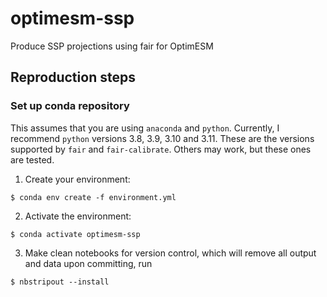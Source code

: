 # optimesm-ssp
Produce SSP projections using fair for OptimESM

## Reproduction steps

### Set up conda repository

This assumes that you are using `anaconda` and `python`. Currently, I recommend `python` versions 3.8, 3.9, 3.10 and 3.11. These are the versions supported by `fair` and `fair-calibrate`. Others may work, but these ones are tested.

1. Create your environment:

```
$ conda env create -f environment.yml
```

2. Activate the environment:

```
$ conda activate optimesm-ssp
```

3. Make clean notebooks for version control, which will remove all output and data upon committing, run

```
$ nbstripout --install

